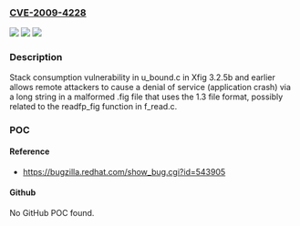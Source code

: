 ### [CVE-2009-4228](https://cve.mitre.org/cgi-bin/cvename.cgi?name=CVE-2009-4228)
![](https://img.shields.io/static/v1?label=Product&message=n%2Fa&color=blue)
![](https://img.shields.io/static/v1?label=Version&message=n%2Fa&color=blue)
![](https://img.shields.io/static/v1?label=Vulnerability&message=n%2Fa&color=brighgreen)

### Description

Stack consumption vulnerability in u_bound.c in Xfig 3.2.5b and earlier allows remote attackers to cause a denial of service (application crash) via a long string in a malformed .fig file that uses the 1.3 file format, possibly related to the readfp_fig function in f_read.c.

### POC

#### Reference
- https://bugzilla.redhat.com/show_bug.cgi?id=543905

#### Github
No GitHub POC found.

